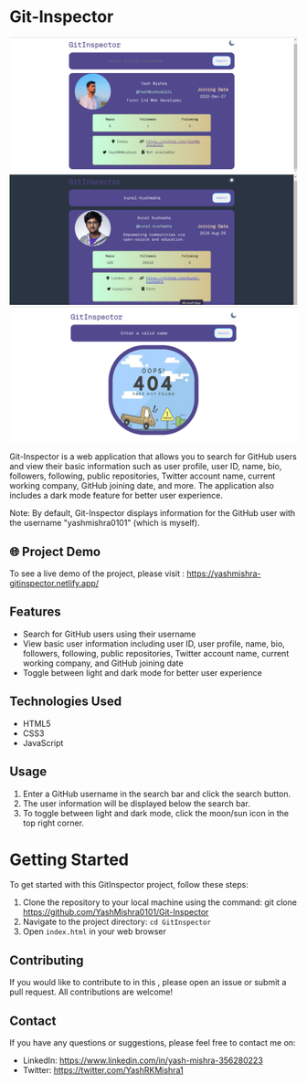 # Git-Inspector

<img src="./assets/images/Screenshot (261).png">
<img src="./assets/images/Screenshot (263).png">
<img src="./assets/images/Screenshot (264).png">

Git-Inspector is a web application that allows you to search for GitHub users and view their basic information such as user profile, user ID, name, bio, followers, following, public repositories, Twitter account name, current working company, GitHub joining date, and more. The application also includes a dark mode feature for better user experience.

Note: By default, Git-Inspector displays information for the GitHub user with the username "yashmishra0101" (which is myself).

## 🌐 Project Demo 

To see a live demo of the project, please visit : https://yashmishra-gitinspector.netlify.app/

## Features

- Search for GitHub users using their username
- View basic user information including user ID, user profile, name, bio, followers, following, public repositories, Twitter account name, current working company, and GitHub joining date
- Toggle between light and dark mode for better user experience

## Technologies Used

- HTML5
- CSS3
- JavaScript

## Usage

1. Enter a GitHub username in the search bar and click the search button.
2. The user information will be displayed below the search bar.
3. To toggle between light and dark mode, click the moon/sun icon in the top right corner.

# Getting Started

To get started with this GitInspector project, follow these steps:

1. Clone the repository to your local machine using the command: git clone https://github.com/YashMishra0101/Git-Inspector
2. Navigate to the project directory: `cd GitInspector`
3. Open `index.html` in your web browser

## Contributing 

If you would like to contribute to in this , please open an issue or submit a pull request. All contributions are welcome!

## Contact 

If you have any questions or suggestions, please feel free to contact me on:

- LinkedIn: https://www.linkedin.com/in/yash-mishra-356280223
- Twitter: https://twitter.com/YashRKMishra1


